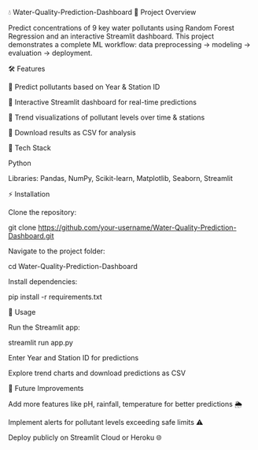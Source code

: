 💧 Water-Quality-Prediction-Dashboard
🌟 Project Overview

Predict concentrations of 9 key water pollutants using Random Forest Regression and an interactive Streamlit dashboard.
This project demonstrates a complete ML workflow: data preprocessing → modeling → evaluation → deployment.

🛠 Features

🔹 Predict pollutants based on Year & Station ID

🔹 Interactive Streamlit dashboard for real-time predictions

🔹 Trend visualizations of pollutant levels over time & stations

🔹 Download results as CSV for analysis

🧰 Tech Stack

Python

Libraries: Pandas, NumPy, Scikit-learn, Matplotlib, Seaborn, Streamlit

⚡ Installation

Clone the repository:

git clone https://github.com/your-username/Water-Quality-Prediction-Dashboard.git


Navigate to the project folder:

cd Water-Quality-Prediction-Dashboard


Install dependencies:

pip install -r requirements.txt

🚀 Usage

Run the Streamlit app:

streamlit run app.py


Enter Year and Station ID for predictions

Explore trend charts and download predictions as CSV


🔮 Future Improvements

Add more features like pH, rainfall, temperature for better predictions 🌦️

Implement alerts for pollutant levels exceeding safe limits ⚠️

Deploy publicly on Streamlit Cloud or Heroku 🌐
